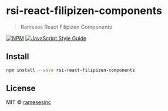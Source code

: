 # rsi-react-filipizen-components

> Rameses React Filipizen Components

[![NPM](https://img.shields.io/npm/v/rsi-react-web.svg)](https://www.npmjs.com/package/rsi-react-web) [![JavaScript Style Guide](https://img.shields.io/badge/code_style-standard-brightgreen.svg)](https://standardjs.com)

## Install

```bash
npm install --save rsi-react-filipizen-components
```

## License

MIT © [ramesesinc](https://github.com/ramesesinc)
